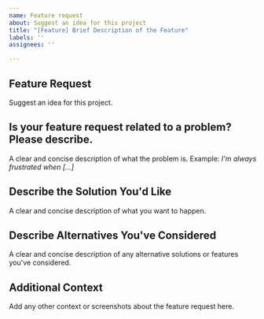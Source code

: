 ```yaml
---
name: Feature request
about: Suggest an idea for this project
title: "[Feature] Brief Description of the Feature"
labels: ''
assignees: ''

---
```


## Feature Request
Suggest an idea for this project.

## Is your feature request related to a problem? Please describe.
A clear and concise description of what the problem is. Example: *I'm always frustrated when [...]*

## Describe the Solution You'd Like
A clear and concise description of what you want to happen.

## Describe Alternatives You've Considered
A clear and concise description of any alternative solutions or features you've considered.

## Additional Context
Add any other context or screenshots about the feature request here.
